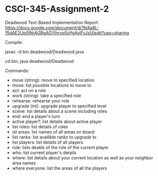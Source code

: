 # CSCI-345-Assignment-2

Deadwood Text-Based Implementation Report: https://docs.google.com/document/d/1feXa8L-15dAE2Up0INrAGBgAGYIhrvq5oYgAvlFvJsU/edit?usp=sharing


Compile:

javac -d bin deadwood/Deadwood.java 

cd bin; java deadwood/Deadwood




Commands:
 - move (string):
    move to specified location
 - move:
    list possible locations to move to
 - act:
    act on a role
 - work (string):
    take a specified role
 - rehearse:
    rehearse your role
 - upgrade (int):
    upgrade player to specified level
 - scene:
    list details about a scene including roles
 - end:
    end a player's turn
 - active player?:
    list details about active player
 - list roles:
    list details of roles
 - ist areas:
    list names of all areas on board
 - list ranks:
    list availible ranks to upgrade to 
 - list players:
    list details of all players
 - role:
    lists deatils of the role of the current player
 - who:
    list current player's details
 - where:
    list details about your current location as well as your neighbor area names
 - where everyone:
    list the areas of all the players










